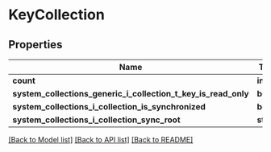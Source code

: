 # KeyCollection

## Properties
Name | Type | Description | Notes
------------ | ------------- | ------------- | -------------
**count** | **int** |  | [optional] 
**system_collections_generic_i_collection_t_key_is_read_only** | **bool** |  | [optional] 
**system_collections_i_collection_is_synchronized** | **bool** |  | [optional] 
**system_collections_i_collection_sync_root** | **string** |  | [optional] 

[[Back to Model list]](../README.md#documentation-for-models) [[Back to API list]](../README.md#documentation-for-api-endpoints) [[Back to README]](../README.md)


